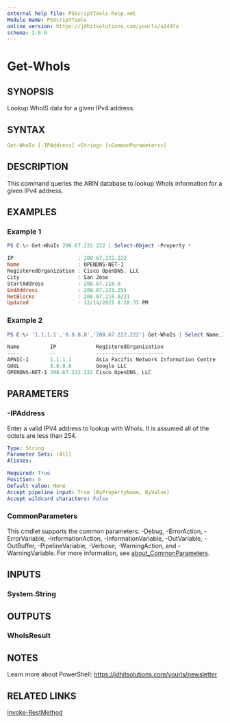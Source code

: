 ```yaml
---
external help file: PSScriptTools-help.xml
Module Name: PSScriptTools
online version: https://jdhitsolutions.com/yourls/a244fa
schema: 2.0.0
---
```


# Get-WhoIs

## SYNOPSIS

Lookup WhoIS data for a given IPv4 address.

## SYNTAX

```yaml
Get-WhoIs [-IPAddress] <String> [<CommonParameters>]
```

## DESCRIPTION

This command queries the ARIN database to lookup WhoIs information for a given IPv4 address.

## EXAMPLES

### Example 1

```powershell
PS C:\> Get-WhoIs 208.67.222.222 | Select-Object -Property *

IP                     : 208.67.222.222
Name                   : OPENDNS-NET-1
RegisteredOrganization : Cisco OpenDNS, LLC
City                   : San Jose
StartAddress           : 208.67.216.0
EndAddress             : 208.67.223.255
NetBlocks              : 208.67.216.0/21
Updated                : 12/14/2021 8:28:33 PM
```

### Example 2

```powershell
PS C:\> '1.1.1.1','8.8.8.8','208.67.222.222'| Get-WhoIs | Select Name,IP,RegisteredOrganization

Name          IP             RegisteredOrganization
----          --             ----------------------
APNIC-1       1.1.1.1        Asia Pacific Network Information Centre
GOGL          8.8.8.8        Google LLC
OPENDNS-NET-1 208.67.222.222 Cisco OpenDNS, LLC
```

## PARAMETERS

### -IPAddress

Enter a valid IPV4 address to lookup with WhoIs. It is assumed all of the octets are less than 254.

```yaml
Type: String
Parameter Sets: (All)
Aliases:

Required: True
Position: 0
Default value: None
Accept pipeline input: True (ByPropertyName, ByValue)
Accept wildcard characters: False
```

### CommonParameters

This cmdlet supports the common parameters: -Debug, -ErrorAction, -ErrorVariable, -InformationAction, -InformationVariable, -OutVariable, -OutBuffer, -PipelineVariable, -Verbose, -WarningAction, and -WarningVariable. For more information, see [about_CommonParameters](http://go.microsoft.com/fwlink/?LinkID=113216).

## INPUTS

### System.String

## OUTPUTS

### WhoIsResult

## NOTES

Learn more about PowerShell: https://jdhitsolutions.com/yourls/newsletter

## RELATED LINKS

[Invoke-RestMethod]()
